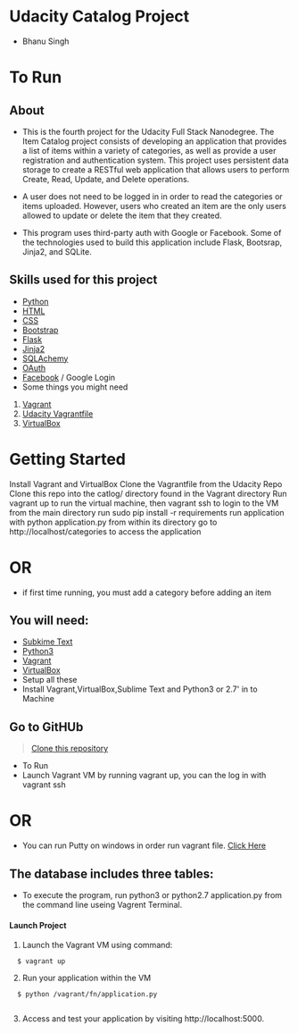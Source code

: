 # Udacity Catalog Project 
-  Bhanu Singh 
# To Run
## About

- This is the fourth project for the Udacity Full Stack Nanodegree. The Item Catalog project consists of developing an application that provides a list of items within a variety of categories, as well as provide a user registration and authentication system. This project uses persistent data storage to create a RESTful web application that allows users to perform Create, Read, Update, and Delete operations.
- A user does not need to be logged in in order to read the categories or items uploaded. However, users who created an item are the only users allowed to update or delete the item that they created.

- This program uses third-party auth with Google or Facebook. Some of the technologies used to build this application include Flask, Bootsrap, Jinja2, and SQLite.

## Skills used for this project

- [Python](https://www.python.org/downloads/)
- [HTML](https://www.w3schools.com/html/)
- [CSS](https://www.w3schools.com/css/default.asp)
- [Bootstrap](http://getbootstrap.com/)
- [Flask](http://flask.pocoo.org/)
- [Jinja2](http://jinja.pocoo.org/)
- [SQLAchemy](https://www.sqlalchemy.org/download.html)
- [OAuth](https://developers.google.com/identity/protocols/OAuth2)
- [Facebook](https://developers.facebook.com/docs/facebook-login/web)  / Google Login 
- Some things you might need

1. [Vagrant](https://www.vagrantup.com/)
2. [Udacity Vagrantfile](https://github.com/udacity/fullstack-nanodegree-vm)
3. [VirtualBox](https://www.virtualbox.org/wiki/Downloads)

# Getting Started

Install Vagrant and VirtualBox
Clone the Vagrantfile from the Udacity Repo
Clone this repo into the catlog/ directory found in the Vagrant directory
Run vagrant up to run the virtual machine, then vagrant ssh to login to the VM
from the main directory run sudo pip install -r requirements
run application with python application.py from within its directory
go to http://localhost/categories to access the application

# OR

* if first time running, you must add a category before adding an item

## You will need:
  - [Subkime Text](https://www.sublimetext.com/)
  - [Python3](https://www.python.org/downloads/)
  - [Vagrant](https://www.vagrantup.com/downloads.html)
  - [VirtualBox](https://www.virtualbox.org/)
  - Setup all these
  - Install Vagrant,VirtualBox,Sublime Text and Python3 or 2.7' in to Machine  

## Go to GitHUb
   > [Clone this repository](https://github.com/Benn9211/Full-stack-Vangrant-repos)
   - To Run
   - Launch Vagrant VM by running vagrant up, you can the log in with vagrant ssh
   
  # OR
   - You can run Putty on windows in order run vagrant file. [Click Here](https://www.chiark.greenend.org.uk/~sgtatham/putty/latest.html)

## The database includes three tables:

   - To execute the program, run python3 or python2.7 application.py from the command line useing Vagrent Terminal.
#### Launch Project
  1. Launch the Vagrant VM using command:
  
  ```
    $ vagrant up
  ```
  2. Run your application within the VM
  
  ```
    $ python /vagrant/fn/application.py
    
  ```
   3. Access and test your application by visiting  http://localhost:5000.
